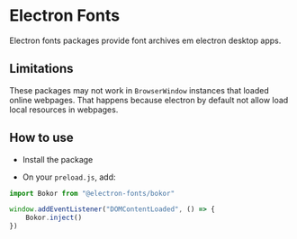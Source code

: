 # Electron Fonts

Electron fonts packages provide font archives em electron desktop apps.

## Limitations

These packages may not work in `BrowserWindow` instances that loaded online webpages. That happens because electron by default not allow load local resources in webpages.

## How to use

* Install the package

* On your `preload.js`, add:

```ts
import Bokor from "@electron-fonts/bokor"

window.addEventListener("DOMContentLoaded", () => {
    Bokor.inject()
})
```